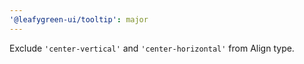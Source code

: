 ```yaml
---
'@leafygreen-ui/tooltip': major
---
```


Exclude `'center-vertical'` and `'center-horizontal'` from Align type.
